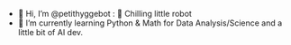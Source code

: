 - 👋 Hi, I’m @petithyggebot : 👀 Chilling little robot
- 🌱 I’m currently learning Python & Math for Data Analysis/Science and a little bit of AI dev.

